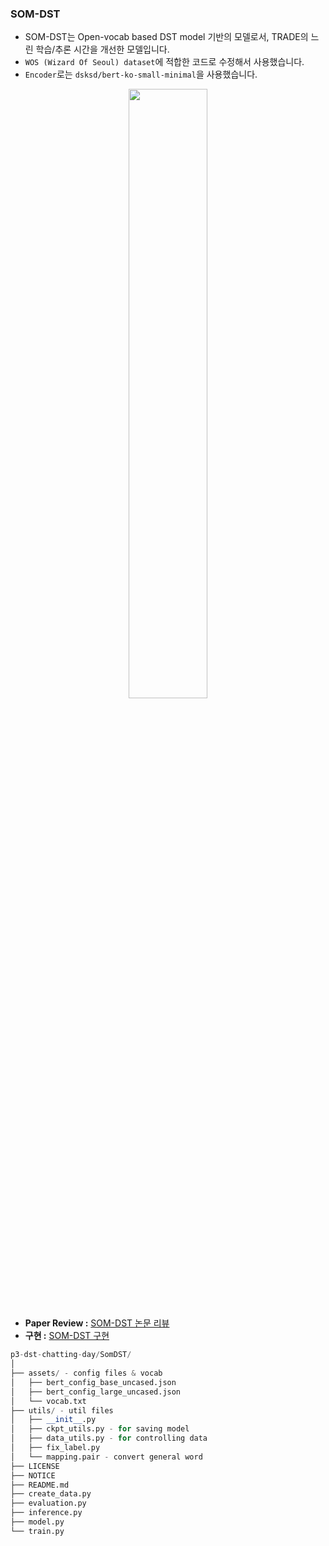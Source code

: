 ### SOM-DST

- SOM-DST는 Open-vocab based DST model 기반의 모델로서, TRADE의 느린 학습/추론 시간을 개선한 모델입니다.
- `WOS (Wizard Of Seoul) dataset`에 적합한 코드로 수정해서 사용했습니다.
- `Encoder`로는 `dsksd/bert-ko-small-minimal`을 사용했습니다.

<p align="center"><img src="https://user-images.githubusercontent.com/37205213/120572304-af2b1580-c456-11eb-966a-d87144a15747.png" width="50%" height="50%"></p>


- **Paper Review :** [SOM-DST 논문 리뷰](https://www.notion.so/SOM-DST-1d255651bfbd488bbe3b029e380424dd)
- **구현 :** [SOM-DST 구현](https://www.notion.so/SOM-DST-3119f6cdc48f4f78a02fd48dd83826d4)

```python
p3-dst-chatting-day/SomDST/
│
├── assets/ - config files & vocab
│   ├── bert_config_base_uncased.json
│   ├── bert_config_large_uncased.json
│   └── vocab.txt
├── utils/ - util files
│   ├── __init__.py
│   ├── ckpt_utils.py - for saving model
│   ├── data_utils.py - for controlling data
│   ├── fix_label.py
│   └── mapping.pair - convert general word
├── LICENSE
├── NOTICE
├── README.md
├── create_data.py
├── evaluation.py
├── inference.py
├── model.py
└── train.py
```
